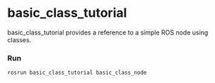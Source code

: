 # basic_class_tutorial

basic_class_tutorial provides a reference to a simple ROS node using classes.

### Run

```bash
rosrun basic_class_tutorial basic_class_node
```
